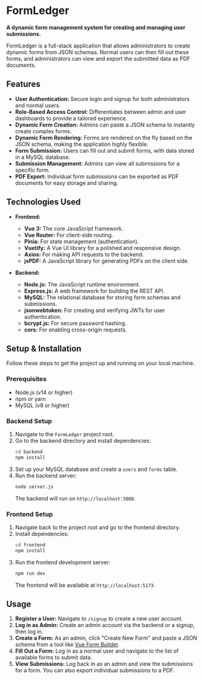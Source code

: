 # FormLedger

**A dynamic form management system for creating and managing user submissions.**

FormLedger is a full-stack application that allows administrators to create dynamic forms from JSON schemas. Normal users can then fill out these forms, and administrators can view and export the submitted data as PDF documents.



## Features

- **User Authentication:** Secure login and signup for both administrators and normal users.
- **Role-Based Access Control:** Differentiates between admin and user dashboards to provide a tailored experience.
- **Dynamic Form Creation:** Admins can paste a JSON schema to instantly create complex forms.
- **Dynamic Form Rendering:** Forms are rendered on the fly based on the JSON schema, making the application highly flexible.
- **Form Submission:** Users can fill out and submit forms, with data stored in a MySQL database.
- **Submission Management:** Admins can view all submissions for a specific form.
- **PDF Export:** Individual form submissions can be exported as PDF documents for easy storage and sharing.



## Technologies Used

- **Frontend:**
  - **Vue 3:** The core JavaScript framework.
  - **Vue Router:** For client-side routing.
  - **Pinia:** For state management (authentication).
  - **Vuetify:** A Vue UI library for a polished and responsive design.
  - **Axios:** For making API requests to the backend.
  - **jsPDF:** A JavaScript library for generating PDFs on the client side.

- **Backend:**
  - **Node.js:** The JavaScript runtime environment.
  - **Express.js:** A web framework for building the REST API.
  - **MySQL:** The relational database for storing form schemas and submissions.
  - **jsonwebtoken:** For creating and verifying JWTs for user authentication.
  - **bcrypt.js:** For secure password hashing.
  - **cors:** For enabling cross-origin requests.

## Setup & Installation

Follow these steps to get the project up and running on your local machine.

### Prerequisites

- Node.js (v14 or higher)
- npm or yarn
- MySQL (v8 or higher)

### Backend Setup

1.  Navigate to the `FormLedger` project root.
2.  Go to the backend directory and install dependencies:
    ```bash
    cd backend
    npm install
    ```
3.  Set up your MySQL database and create a `users` and `forms` table.
4.  Run the backend server:
    ```bash
    node server.js
    ```
    The backend will run on `http://localhost:3000`.

### Frontend Setup

1.  Navigate back to the project root and go to the frontend directory.
2.  Install dependencies:
    ```bash
    cd frontend
    npm install
    ```
3.  Run the frontend development server:
    ```bash
    npm run dev
    ```
    The frontend will be available at `http://localhost:5173`.

## Usage

1.  **Register a User:** Navigate to `/signup` to create a new user account.
2.  **Log in as Admin:** Create an admin account via the backend or a signup, then log in.
3.  **Create a Form:** As an admin, click "Create New Form" and paste a JSON schema from a tool like [Vue Form Builder](https://builder.vueform.com/demo).
4.  **Fill Out a Form:** Log in as a normal user and navigate to the list of available forms to submit data.
5.  **View Submissions:** Log back in as an admin and view the submissions for a form. You can also export individual submissions to a PDF.
